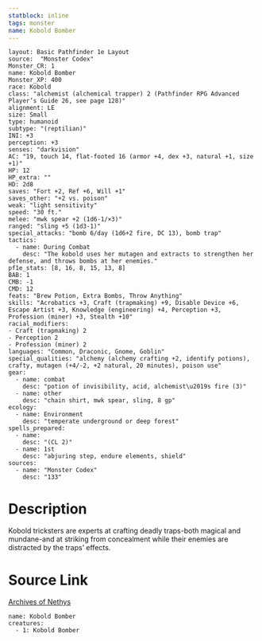 ```yaml
---
statblock: inline
tags: monster
name: Kobold Bomber
---
```

```statblock
layout: Basic Pathfinder 1e Layout
source:  "Monster Codex"
Monster_CR: 1
name: Kobold Bomber
Monster_XP: 400
race: Kobold
class: "alchemist (alchemical trapper) 2 (Pathfinder RPG Advanced Player’s Guide 26, see page 128)"
alignment: LE
size: Small
type: humanoid
subtype: "(reptilian)"
INI: +3
perception: +3
senses: "darkvision"
AC: "19, touch 14, flat-footed 16 (armor +4, dex +3, natural +1, size +1)"
HP: 12
HP_extra: ""
HD: 2d8
saves: "Fort +2, Ref +6, Will +1"
saves_other: "+2 vs. poison"
weak: "light sensitivity"
speed: "30 ft."
melee: "mwk spear +2 (1d6-1/×3)"
ranged: "sling +5 (1d3-1)"
special_attacks: "bomb 6/day (1d6+2 fire, DC 13), bomb trap"
tactics:
  - name: During Combat
    desc: "The kobold uses her mutagen and extracts to strengthen her defense, and throws bombs at her enemies."
pf1e_stats: [8, 16, 8, 15, 13, 8]
BAB: 1
CMB: -1
CMD: 12
feats: "Brew Potion, Extra Bombs, Throw Anything"
skills: "Acrobatics +3, Craft (trapmaking) +9, Disable Device +6, Escape Artist +3, Knowledge (engineering) +4, Perception +3, Profession (miner) +3, Stealth +10"
racial_modifiers:
- Craft (trapmaking) 2
- Perception 2
- Profession (miner) 2
languages: "Common, Draconic, Gnome, Goblin"
special_qualities: "alchemy (alchemy crafting +2, identify potions), crafty, mutagen (+4/-2, +2 natural, 20 minutes), poison use"
gear:
  - name: combat
    desc: "potion of invisibility, acid, alchemist\u2019s fire (3)"
  - name: other
    desc: "chain shirt, mwk spear, sling, 8 gp"
ecology:
  - name: Environment
    desc: "temperate underground or deep forest"
spells_prepared:
  - name:
    desc: "(CL 2)"
  - name: 1st
    desc: "abjuring step, endure elements, shield"
sources:
  - name: "Monster Codex"
    desc: "133"
```
# Description
Kobold tricksters are experts at crafting deadly traps-both magical and mundane-and at striking from concealment while their enemies are distracted by the traps’ effects.
# Source Link
[Archives of Nethys](https://aonprd.com/MonsterDisplay.aspx?ItemName=Kobold%20Bomber)
```encounter-table
name: Kobold Bomber
creatures:
  - 1: Kobold Bomber
```
